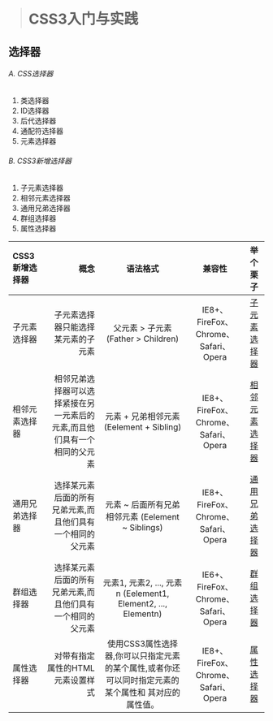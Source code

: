 ># CSS3入门与实践
## 选择器

###### A. CSS选择器
1. 类选择器
2. ID选择器
3. 后代选择器
4. 通配符选择器
5. 元素选择器

###### B. CSS3新增选择器

1. 子元素选择器
2. 相邻元素选择器
3. 通用兄弟选择器
4. 群组选择器
5. 属性选择器

| CSS3新增选择器     | 概念 | 语法格式   | 兼容性   |举个栗子   |
| :------- | ----: | :---: |:---: |:---: |
| 子元素选择器 | 子元素选择器只能选择某元素的子元素 |  父元素 > 子元素 (Father > Children)   |IE8+、FireFox、Chrome、Safari、Opera    |[子元素选择器](https://github.com/MicroKibaco/CSS3Study/blob/master/selector/child.html)  |
| 相邻元素选择器    | 相邻兄弟选择器可以选择紧接在另一元素后的元素,而且他们具有一个相同的父元素   |  元素 + 兄弟相邻元素 (Eelement + Sibling)   |IE8+、FireFox、Chrome、Safari、Opera   |[相邻元素选择器](https://github.com/MicroKibaco/CSS3Study/blob/master/selector/sibiling.html)   |
| 通用兄弟选择器     | 选择某元素后面的所有兄弟元素,而且他们具有一个相同的父元素   |  元素 ~ 后面所有兄弟相邻元素 (Eelement ~ Siblings)  |IE8+、FireFox、Chrome、Safari、Opera  |[通用兄弟选择器](https://github.com/MicroKibaco/CSS3Study/blob/master/selector/sibilings.html)  |
| 群组选择器     | 选择某元素后面的所有兄弟元素,而且他们具有一个相同的父元素    |  元素1, 元素2, ..., 元素n (Eelement1, Element2, ..., Elementn)  |IE6+、FireFox、Chrome、Safari、Opera  |[群组选择器](https://github.com/MicroKibaco/CSS3Study/blob/master/selector/group.html)   |
| 属性选择器     | 对带有指定属性的HTML 元素设置样式    |  使用CSS3属性选择器,你可以只指定元素的某个属性,或者你还可以同时指定元素的某个属性和 其对应的属性值。  |IE8+、FireFox、Chrome、Safari、Opera  |[属性选择器](https://github.com/MicroKibaco/CSS3Study/blob/master/selector/Attribute.html)   |
